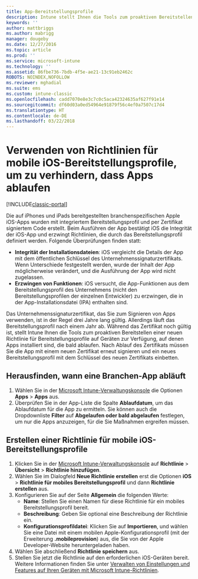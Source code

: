 ```yaml
---
title: App-Bereitstellungsprofile
description: Intune stellt Ihnen die Tools zum proaktiven Bereitstellen einer neuen Richtlinie für Bereitstellungsprofile auf Geräten zur Verfügung, auf denen Apps installiert sind, die bald ablaufen.
keywords: ''
author: mattbriggs
ms.author: mabrigg
manager: dougeby
ms.date: 12/27/2016
ms.topic: article
ms.prod: ''
ms.service: microsoft-intune
ms.technology: ''
ms.assetid: 86fbe736-7bdb-4f5e-ae21-13c91eb2462c
ROBOTS: NOINDEX,NOFOLLOW
ms.reviewer: mghadial
ms.suite: ems
ms.custom: intune-classic
ms.openlocfilehash: cadd7070e8e3c7c0c5aca42324635af627f91e14
ms.sourcegitcommit: df60d03a0ed54964e91879f56c4ef0a7507c17d4
ms.translationtype: HT
ms.contentlocale: de-DE
ms.lasthandoff: 03/22/2018
---
```

# <a name="use-ios-mobile-provisioning-profile-policies-to-prevent-your-apps-from-expiring"></a>Verwenden von Richtlinien für mobile iOS-Bereitstellungsprofile, um zu verhindern, dass Apps ablaufen

[!INCLUDE[classic-portal](../includes/classic-portal.md)]

Die auf iPhones und iPads bereitgestellten branchenspezifischen Apple iOS-Apps wurden mit integriertem Bereitstellungsprofil und per Zertifikat signiertem Code erstellt. Beim Ausführen der App bestätigt iOS die Integrität der iOS-App und erzwingt Richtlinien, die durch das Bereitstellungsprofil definiert werden. Folgende Überprüfungen finden statt:

- **Integrität der Installationsdateien**: iOS vergleicht die Details der App mit dem öffentlichen Schlüssel des Unternehmenssignaturzertifikats. Wenn Unterschiede festgestellt werden, wurde der Inhalt der App möglicherweise verändert, und die Ausführung der App wird nicht zugelassen.
- **Erzwingen von Funktionen**: iOS versucht, die App-Funktionen aus dem Bereitstellungsprofil des Unternehmens (nicht den Bereitstellungsprofilen der einzelnen Entwickler) zu erzwingen, die in der App-Installationsdatei (IPA) enthalten sind.


Das Unternehmenssignaturzertifikat, das Sie zum Signieren von Apps verwenden, ist in der Regel drei Jahre lang gültig. Allerdings läuft das Bereitstellungsprofil nach einem Jahr ab. Während das Zertifikat noch gültig ist, stellt Intune Ihnen die Tools zum proaktiven Bereitstellen einer neuen Richtlinie für Bereitstellungsprofile auf Geräten zur Verfügung, auf denen Apps installiert sind, die bald ablaufen.
Nach Ablauf des Zertifikats müssen Sie die App mit einem neuen Zertifikat erneut signieren und ein neues Bereitstellungsprofil mit dem Schlüssel des neuen Zertifikats einbetten.



## <a name="how-to-find-out-when-a-line-of-business-app-will-expire"></a>Herausfinden, wann eine Branchen-App abläuft

1. Wählen Sie in der [Microsoft Intune-Verwaltungskonsole](https://manage.microsoft.com) die Optionen **Apps** > **Apps** aus.
2. Überprüfen Sie in der App-Liste die Spalte **Ablaufdatum**, um das Ablaufdatum für die App zu ermitteln. Sie können auch die Dropdownliste **Filter** auf **Abgelaufen oder bald abgelaufen** festlegen, um nur die Apps anzuzeigen, für die Sie Maßnahmen ergreifen müssen.

## <a name="how-to-create-an-ios-mobile-provisioning-profile-policy"></a>Erstellen einer Richtlinie für mobile iOS-Bereitstellungsprofile


1. Klicken Sie in der [Microsoft Intune-Verwaltungskonsole](https://manage.microsoft.com) auf **Richtlinie** > **Übersicht** > **Richtlinie hinzufügen**.
2. Wählen Sie im Dialogfeld **Neue Richtlinie erstellen** erst die Optionen **iOS** > **Richtlinie für mobiles Bereitstellungsprofil** und dann **Richtlinie erstellen** aus.
3. Konfigurieren Sie auf der Seite **Allgemein** die folgenden Werte:
    - **Name**: Stellen Sie einen Namen für diese Richtlinie für ein mobiles Bereitstellungsprofil bereit.
    - **Beschreibung**: Geben Sie optional eine Beschreibung der Richtlinie ein.
    - **Konfigurationsprofildatei**: Klicken Sie auf **Importieren**, und wählen Sie eine Datei mit einem mobilen Apple-Konfigurationsprofil (mit der Erweiterung **.mobileprovision**) aus, die Sie von der Apple Developer-Website heruntergeladen haben.
4. Wählen Sie abschließend **Richtlinie speichern** aus.
5. Stellen Sie jetzt die Richtlinie auf den erforderlichen iOS-Geräten bereit. Weitere Informationen finden Sie unter [Verwalten von Einstellungen und Features auf Ihren Geräten mit Microsoft Intune-Richtlinien](manage-settings-and-features-on-your-devices-with-microsoft-intune-policies.md).
